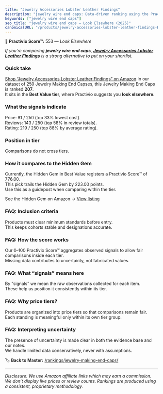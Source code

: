 ```yaml
---
title: "Jewelry Accessories Lobster Leather Findings"
description: "jewelry wire end caps: Data-driven ranking using the Practivio Score™. Positioned by quality, value, demand, findability, momentum."
keywords: ["jewelry wire end caps"]
seo_title: "jewelry wire end caps — Look Elsewhere (2025)"
canonicalURL: "/products/jewelry-accessories-lobster-leather-findings-B09CKDCYJY/"
---
```


**🚫 Practivio Score™:** 553 — _Look Elsewhere_


*If you're comparing **jewelry wire end caps**, **[Jewelry Accessories Lobster Leather Findings](https://www.amazon.com/dp/B09CKDCYJY?tag=practivio-20)** is a strong alternative to put on your shortlist.*
### Quick take
[Shop “Jewelry Accessories Lobster Leather Findings” on Amazon](https://www.amazon.com/dp/B09CKDCYJY?tag=practivio-20)
In our dataset of 250 Jewelry Making End Capses, this Jewelry Making End Caps is ranked **207**.  
It sits in the **Best Value tier**, where Practivio suggests you **look elsewhere**.

### What the signals indicate
Price: 81 / 250 (top 33% lowest cost).  
Reviews: 143 / 250 (top 58% in review totals).  
Rating: 219 / 250 (top 88% by average rating).  

### Position in tier
Comparisons do not cross tiers.

### How it compares to the Hidden Gem
Currently, the Hidden Gem in Best Value registers a Practivio Score™ of 776.00.  
This pick trails the Hidden Gem by 223.00 points.  
Use this as a guidepost when comparing within the tier.  

See the Hidden Gem on Amazon → [View listing](https://www.amazon.com/dp/B01HMUU2Y4?tag=practivio-20)

### FAQ: Inclusion criteria
Products must clear minimum standards before entry.  
This keeps cohorts stable and designations accurate.

### FAQ: How the score works
Our 0–100 Practivio Score™ aggregates observed signals to allow fair comparisons inside each tier.  
Missing data contributes to uncertainty, not fabricated values.

### FAQ: What “signals” means here
By “signals” we mean the raw observations collected for each item.  
These help us position it consistently within its tier.

### FAQ: Why price tiers?
Products are organized into price tiers so that comparisons remain fair.  
Each standing is meaningful only within its own tier group.

### FAQ: Interpreting uncertainty
The presence of uncertainty is made clear in both the evidence base and our notes.  
We handle limited data conservatively, never with assumptions.


🏷️ **Back to Master:** [/rankings/jewelry-making-end-caps/](/rankings/jewelry-making-end-caps/)

---
_Disclosure: We use Amazon affiliate links which may earn a commission. We don’t display live prices or review counts. Rankings are produced using a consistent, proprietary methodology._
